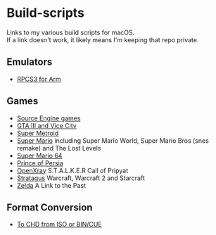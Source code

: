 # Build-scripts
Links to my various build scripts for macOS.<br>If a link doesn't work, it likely means I'm keeping that repo private.

## Emulators
- [RPCS3 for Arm](https://github.com/shinra-electric/Arm-Build-Script-for-RPCS3)

## Games
- [Source Engine games](https://github.com/shinra-electric/Source-Engine-Build-Script)
- [GTA III and Vice City](https://github.com/shinra-electric/GTA-Build-Script)
- [Super Metroid]()
- [Super Mario]() including Super Mario World, Super Mario Bros (snes remake) and The Lost Levels
- [Super Mario 64]()
- [Prince of Persia]()
- [OpenXray]() S.T.A.L.K.E.R Call of Pripyat
- [Stratagus]() Warcraft, Warcraft 2 and Starcraft
- [Zelda]() A Link to the Past

## Format Conversion
- [To CHD from ISO or BIN/CUE](https://github.com/shinra-electric/Conversion-Scripts)
